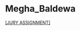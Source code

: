 # Megha_Baldewa
[[JURY ASSIGNMENT]](https://nift-web-design-delhi.github.io/Muskan_Gupta/Assignment_3/gulhbhar.html)
